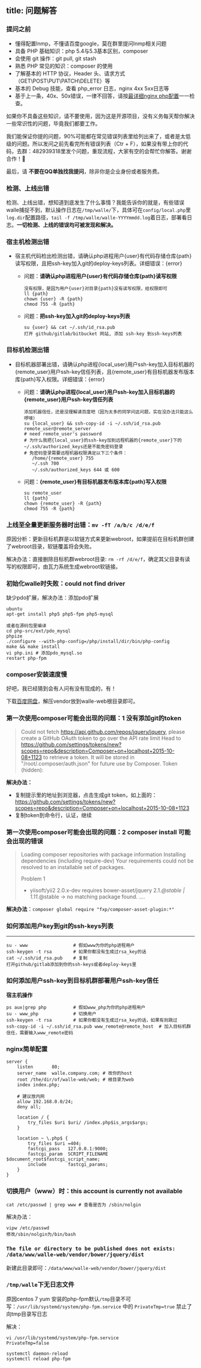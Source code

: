 title: 问题解答
---


### 提问之前

- 懂得配置lnmp，不懂请百度google，莫在群里提问lnmp相关问题
- 具备 PHP 基础知识：php 5.4与5.3基本区别，composer 
- 会使用 git 操作：git pull, git stash
- 熟悉 PHP 常见的知识：composer 的使用
- 了解基本的 HTTP 协议，Header 头、请求方式（GET\POST\PUT\PATCH\DELETE）等
- 基本的 Debug 技能，查看 php_error 日志，nginx 4xx 5xx日志等
- 基于上一条，40x、50x错误，一律不回答，请按[最详细nginx php配置](installation.html)一一检查。

如果你不具备这些知识，请不要使用，因为这是开源项目，没有义务每天帮你解决一些常识性的问题，毕竟我们都要工作。


我们能保证你提的问题，90%可能都在常见错误列表里给列出来了，或者是太低级的问题。所以发问之前先看完所有错误列表（Ctr + F），如果没有带上你的代码，去群：482939318里发个问题，重现流程，大家有空的会帮忙你解答。谢谢合作！:pray:


最后，请 **不要在QQ单独找我提问**，除非你是企业身份或者服务费。
### 检测、上线出错

检测、上线出错，想知道到底发生了什么事情？我能告诉你的就是，有些错误walle捕捉不到，默认操作日志在`/tmp/walle/`下，具体可在`config/local.php`里`log.dir`配置路径，`tail -f /tmp/walle/walle-YYYYmmdd.log`着日志，部署看日志。**一切检测、上线的错误均可被发现和解决。**

### 宿主机检测出错

- 宿主机代码检出检测出错，请确认php进程用户{user}有代码存储仓库{path}读写权限，且把ssh-key加入git的deploy-keys列表。详细错误：{error}

    - 问题：**请确认php进程用户{user}有代码存储仓库{path}读写权限**

        ```
        没有权限，是因为用户{user}对目录{path}没有读写权限，给权限即可
        ll {path}
        chown {user} -R {path}
        chmod 755 -R {path}
        ```
    - 问题：**把ssh-key加入git的deploy-keys列表**

        ```
        su {user} && cat ~/.ssh/id_rsa.pub
        打开 github/gitlab/bitbucket 网站, 添加 ssh-key 到ssh-keys列表
        ```
### 目标机检测出错

- 目标机器部署出错，请确认php进程{local_user}用户ssh-key加入目标机器的{remote_user}用户ssh-key信任列表，且{remote_user}有目标机器发布版本库{path}写入权限。详细错误：{error}
    - 问题：**请确认php进程{local_user}用户ssh-key加入目标机器的{remote_user}用户ssh-key信任列表**

        ```
        添加机器信任，还是没理解请百度吧（因为太多的同学问这问题，实在没办法只能这么啰嗦）
        su {local_user} && ssh-copy-id -i ~/.ssh/id_rsa.pub remote_user@remote_server
        # need remote_user's password
        # 为什么我把{local_user}的ssh-key加到远程机器的{remote_user}下的~/.ssh/authorized_keys还是不能免密码登录
        # 免密码登录需要远程机器权限满足以下三个条件：
           /home/{remote_user} 755
           ~/.ssh 700
           ~/.ssh/authorized_keys 644 或 600
        ```
    - 问题：**{remote_user}有目标机器发布版本库{path}写入权限**

        ```
        su remote_user
        ll {path}
        chown {remote_user} -R {path}
        chmod 755 -R {path}
        ```
### 上线至全量更新服务器时出错：`mv -fT /a/b/c /d/e/f`

原因分析：更新目标机群是以软链方式来更新webroot，如果提前在目标机群创建了webroot目录，软链覆盖将会失败。

解决办法：直接删除目标机群webroot目录: `rm -rf /d/e/f`，确定其父目录有读写的权限即可，由瓦力系统生成webroot软链接。

### 初始化walle时失败：could not find driver

缺少pdo扩展，解决办法：添加pdo扩展
```
ubuntu
apt-get install php5 php5-fpm php5-mysql

或者在源码包里编译
cd php-src/ext/pdo_mysql
phpize
./configure --with-php-config=/php/install/dir/bin/php-config
make && make install
vi php.ini # 添加pdo_mysql.so
restart php-fpm
```

### composer安装速度慢

好吧，我已经猜到会有人问有没有现成的，有！

下载[百度网盘](http://pan.baidu.com/s/1c0wiuyc)，解压vendor放到walle-web根目录即可。


### 第一次使用composer可能会出现的问题：1 没有添加git的token

>Could not fetch https://api.github.com/repos/jquery/jquery, please create a GitHub OAuth token to go over the API rate limit
Head to https://github.com/settings/tokens/new?scopes=repo&description=Composer+on+localhost+2015-10-08+1123
to retrieve a token. It will be stored in "/root/.composer/auth.json" for future use by Composer.
Token (hidden):

**解决办法：**

* 复制提示里的地址到浏览器，点击生成git token，如上面的：https://github.com/settings/tokens/new?scopes=repo&description=Composer+on+localhost+2015-10-08+1123
* 复制token到命令行，认证，继续

### 第一次使用composer可能会出现的问题：2 composer install 可能会出现的错误

>Loading composer repositories with package information
Installing dependencies (including require-dev)
Your requirements could not be resolved to an installable set of packages.
>
>  Problem 1
>    - yiisoft/yii2 2.0.x-dev requires bower-asset/jquery 2.1.*@stable | 1.11.*@stable -> no matching package found.
> ....

**解决办法**：`composer global require "fxp/composer-asset-plugin:*"`

### 如何添加用户key到git的ssh-keys列表
-------------------------------
```
su - www                 # 假如www为你的php进程用户
ssh-keygen -t rsa        # 如果你都没有生成过rsa_key的话
cat ~/.ssh/id_rsa.pub    # 复制
打开github/gitlab添加到你的ssh-keys或者deploy-keys里
```

### 如何添加用户ssh-key到目标机群部署用户ssh-key信任
**宿主机操作**
```
ps aux|grep php          # 假如www_php为你的php进程用户
su - www_php             # 切换用户
ssh-keygen -t rsa        # 如果你都没有生成过rsa_key的话，如果有则跳过
ssh-copy-id -i ~/.ssh/id_rsa.pub www_remote@remote_host  # 加入目标机群信任，需要输入www_remote密码
```


### nginx简单配置
```
server {
    listen       80;
    server_name  walle.company.com; # 改你的host
    root /the/dir/of/walle-web/web; # 根目录为web
    index index.php;

    # 建议放内网
    allow 192.168.0.0/24;
    deny all;

    location / {
        try_files $uri $uri/ /index.php$is_args$args;
    }

    location ~ \.php$ {
        try_files $uri =404;
        fastcgi_pass   127.0.0.1:9000;
        fastcgi_param  SCRIPT_FILENAME  $document_root$fastcgi_script_name;
        include        fastcgi_params;
    }
}
```


### 切换用户（www）时：this account is currently not available

```
cat /etc/passwd | grep www # 查看是否为 /sbin/nolgin
```

解决办法：
```
vipw /etc/passwd
修改/sbin/nolgin为/bin/bash
```

### `The file or directory to be published does not exists: /data/www/walle-web/vendor/bower/jquery/dist`

新建此目录即可：`/data/www/walle-web/vendor/bower/jquery/dist`


### `/tmp/walle`下无日志文件
原因centos 7 yum 安装的php-fpm默认`/tmp`目录不可写：`/usr/lib/systemd/system/php-fpm.service` 中的 `PrivateTmp=true` 禁止了向tmp目录写日志

解决：

```
vi /usr/lib/systemd/system/php-fpm.service
PrivateTmp=false

systemctl daemon-reload
systemctl reload php-fpm
```